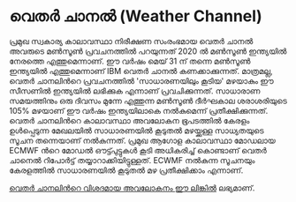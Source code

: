 # വെതർ ചാനൽ \(Weather Channel\)

 പ്രമുഖ സ്വകാര്യ കാലാവസ്ഥാ നിരീക്ഷണ സംരംഭമായ വെതർ ചാനൽ അവരുടെ മൺസൂൺ പ്രവചനത്തിൽ പറയുന്നത് 2020 ൽ മൺസൂൺ ഇന്ത്യയിൽ നേരത്തെ എത്തുമെന്നാണ്. ഈ വർഷം മെയ് 31 ന് തന്നെ മൺസൂൺ ഇന്ത്യയിൽ എത്തുമെന്നാണ് IBM വെതർ ചാനല്‍ കണക്കാക്കുന്നത്. മാത്രമല്ല, വെതർ ചാനലിന്‍റെ പ്രവചനത്തിൽ 'സാധാരണയിലും കൂടിയ' മഴയാകും ഈ സീസണിൽ ഇന്ത്യയിൽ ലഭിക്കുക എന്നാണ് പ്രവചിക്കുന്നത്. സാധാരാണ സമയത്തിനും ഒരു ദിവസം മുന്നേ എത്തുന്ന മൺസൂൺ ദീർഘകാല ശരാശരിയുടെ 105% മഴയാണ് ഈ വർഷം ഇന്ത്യയിലാകെ നൽകുമെന്ന് പ്രതീക്ഷിക്കുന്നത്. വെതർ ചാനലിന്‍റെ കാലാവസ്ഥാ അവലോകന ഭൂപടത്തിൽ കേരളം ഉൾപ്പെടുന്ന മേഖലയിൽ സാധാരണയിൽ കൂടുതൽ മഴയ്ക്കുള്ള സാധ്യതയുടെ സൂചന തന്നെയാണ് നൽകുന്നത്. പ്രമുഖ ആഗോള കാലാവസ്ഥാ മോഡലായ ECMWF ൻറെ മോഡൽ ഔട്ട്പുട്ടുകൾ കൂടി അധികരിച്ച് കൊണ്ടാണ് വെതർ ചാനെൽ റിപോർട്ട് തയ്യാറാക്കിയിട്ടുള്ളത്. ECWMF നൽകുന്ന സൂചനയും കേരളത്തിൽ സാധാരണയിൽ കൂടുതൽ മഴ പ്രതീക്ഷിക്കാം എന്നാണ്.

 [വെതർ ചാനലിന്‍റെ വിശദമായ അവലോകനം ഈ ലിങ്കിൽ](https://www.ibm.com/blogs/digital-transformation/in-en/blog/indias-southwest-monsoon-outlook-2020/%20) ലഭ്യമാണ്. 

